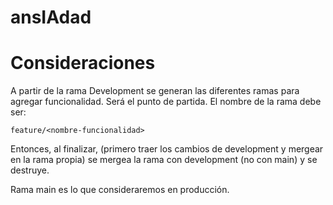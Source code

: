 # ansIAdad

# Consideraciones
A partir de la rama Development se generan las diferentes ramas para agregar funcionalidad. Será el punto de partida. 
El nombre de la rama debe ser: 

    feature/<nombre-funcionalidad>

Entonces, al finalizar, (primero traer los cambios de development y mergear en la rama propia) se mergea la rama con development (no con main) y se destruye. 

Rama main es lo que consideraremos en producción. 